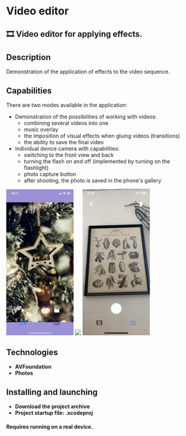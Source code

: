# Video editor

## 🎞️ Video editor for applying effects.

## Description
 <p> Demonstration of the application of effects to the video sequence. </p>


## Capabilities

There are two modes available in the application:
 - Demonstration of the possibilities of working with videos:
    - combining several videos into one
    - music overlay 
    - the imposition of visual effects when gluing videos (transitions)
    - the ability to save the final video
- Individual device camera with capabilities:
    - switching to the front view and back
    - turning the flash on and off (implemented by turning on the flashlight)
    - photo capture button
    - after shooting, the photo is saved in the phone's gallery

<p>
 <img style="width: 180px;" src="https://github.com/NovikovaOlga/novikovaolga/blob/main/Other/VideoEditor/screen1.PNG">
 <img style="width: 180px;" src="https://github.com/NovikovaOlga/novikovaolga/blob/main/Other/VideoEditor/Demo.gif">
 <img style="width: 180px;" src="https://github.com/NovikovaOlga/novikovaolga/blob/main/Other/VideoEditor/screen2.jpeg">
</p>

## Technologies
 - **AVFoundation**
 - **Photos**

## Installing and launching 
- **Download the project archive**
- **Project startup file: .xcodeproj**

#### Requires running on a real device.
